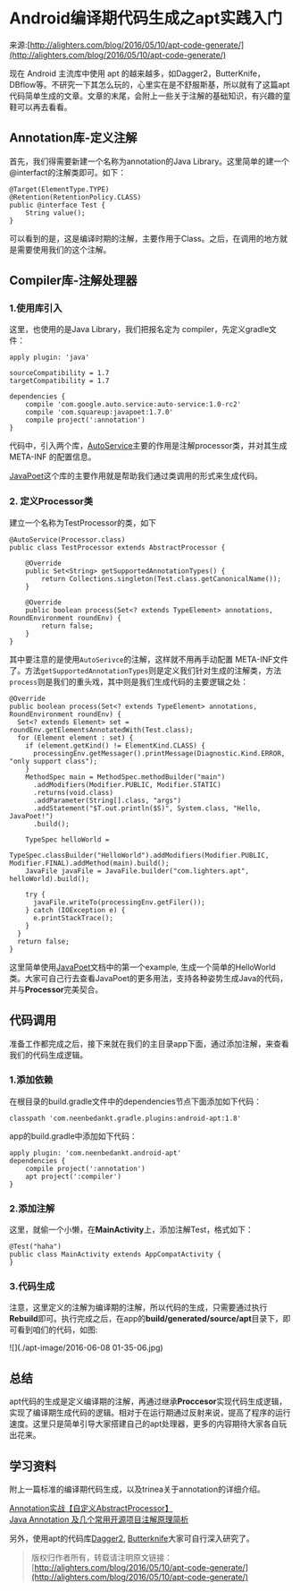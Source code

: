 # Android编译期代码生成之apt实践入门
来源:[http://alighters.com/blog/2016/05/10/apt-code-generate/](http://alighters.com/blog/2016/05/10/apt-code-generate/)

现在 Android 主流库中使用 apt 的越来越多，如Dagger2，ButterKnife，DBflow等。不研究一下其怎么玩的，心里实在是不舒服斯基，所以就有了这篇apt代码简单生成的文章。文章的末尾，会附上一些关于注解的基础知识，有兴趣的童鞋可以再去看看。

## Annotation库-定义注解

首先，我们得需要新建一个名称为annotation的Java Library。这里简单的建一个@interfact的注解类即可。如下：

```
@Target(ElementType.TYPE)
@Retention(RetentionPolicy.CLASS)
public @interface Test {
    String value();
}
```

可以看到的是，这是编译时期的注解，主要作用于Class。之后，在调用的地方就是需要使用我们的这个注解。

## Compiler库-注解处理器

### 1.使用库引入

这里，也使用的是Java Library，我们把报名定为 compiler，先定义gradle文件：

```
apply plugin: 'java'

sourceCompatibility = 1.7
targetCompatibility = 1.7

dependencies {
    compile 'com.google.auto.service:auto-service:1.0-rc2'
    compile 'com.squareup:javapoet:1.7.0'
    compile project(':annotation')
}
```

代码中，引入两个库，[AutoService](https://github.com/google/auto/blob/master/service%2FREADME.md)主要的作用是注解processor类，并对其生成 META-INF 的配置信息。

[JavaPoet](https://github.com/square/javapoet)这个库的主要作用就是帮助我们通过类调用的形式来生成代码。

### 2. 定义Processor类

建立一个名称为TestProcessor的类，如下

```
@AutoService(Processor.class)
public class TestProcessor extends AbstractProcessor {

    @Override
    public Set<String> getSupportedAnnotationTypes() {
        return Collections.singleton(Test.class.getCanonicalName());
    }

    @Override
    public boolean process(Set<? extends TypeElement> annotations, RoundEnvironment roundEnv) {
        return false;
    }
}
```

其中要注意的是使用`AutoSerivce`的注解，这样就不用再手动配置 META-INF文件了。方法`getSupportedAnnotationTypes`则是定义我们针对生成的注解类，方法`process`则是我们的重头戏，其中则是我们生成代码的主要逻辑之处：

```
@Override
public boolean process(Set<? extends TypeElement> annotations, RoundEnvironment roundEnv) {
  Set<? extends Element> set = roundEnv.getElementsAnnotatedWith(Test.class);
  for (Element element : set) {
    if (element.getKind() != ElementKind.CLASS) {
      processingEnv.getMessager().printMessage(Diagnostic.Kind.ERROR, "only support class");
    }
    MethodSpec main = MethodSpec.methodBuilder("main")
      .addModifiers(Modifier.PUBLIC, Modifier.STATIC)
      .returns(void.class)
      .addParameter(String[].class, "args")
      .addStatement("$T.out.println($S)", System.class, "Hello, JavaPoet!")
      .build();

    TypeSpec helloWorld =
      TypeSpec.classBuilder("HelloWorld").addModifiers(Modifier.PUBLIC, Modifier.FINAL).addMethod(main).build();
    JavaFile javaFile = JavaFile.builder("com.lighters.apt", helloWorld).build();

    try {
      javaFile.writeTo(processingEnv.getFiler());
    } catch (IOException e) {
      e.printStackTrace();
    }
  }
  return false;
}
```

这里简单使用[JavaPoet](https://github.com/square/javapoet)文档中的第一个example, 生成一个简单的HelloWorld类。大家可自己行去查看JavaPoet的更多用法，支持各种姿势生成Java的代码，并与**Processor**完美契合。

## 代码调用

准备工作都完成之后，接下来就在我们的主目录app下面，通过添加注解，来查看我们的代码生成逻辑。

### 1.添加依赖

在根目录的build.gradle文件中的dependencies节点下面添加如下代码：

```
classpath 'com.neenbedankt.gradle.plugins:android-apt:1.8'
```
app的build.gradle中添加如下代码：

```
apply plugin: 'com.neenbedankt.android-apt'
dependencies {
    compile project(':annotation')
    apt project(':compiler')
}
```

### 2.添加注解

这里，就偷一个小懒，在**MainActivity**上，添加注解Test，格式如下：

```
@Test("haha")
public class MainActivity extends AppCompatActivity {
}
```

### 3.代码生成

注意，这里定义的注解为编译期的注解，所以代码的生成，只需要通过执行**Rebuild**即可。执行完成之后，在app的**build/generated/source/apt**目录下，即可看到咱们的代码，如图: 

![](./apt-image/2016-06-08 01-35-06.jpg)

## 总结

apt代码的生成是定义编译期的注解，再通过继承**Proccesor**实现代码生成逻辑，实现了编译期生成代码的逻辑。相对于在运行期通过反射来说，提高了程序的运行速度。这里只是简单引导大家搭建自己的apt处理器，更多的内容期待大家各自玩出花来。

## 学习资料

附上一篇标准的编译期代码生成，以及trinea关于annotation的详细介绍。

[Annotation实战【自定义AbstractProcessor】](http://www.cnblogs.com/avenwu/p/4173899.html)<br/>
[Java Annotation 及几个常用开源项目注解原理简析](http://www.trinea.cn/android/java-annotation-android-open-source-analysis/)<br/>

另外，使用apt的代码库[Dagger2](https://github.com/google/dagger), [Butterknife](https://github.com/JakeWharton/butterknife)大家可自行深入研究了。

> 版权归作者所有，转载请注明原文链接：[http://alighters.com/blog/2016/05/10/apt-code-generate/](http://alighters.com/blog/2016/05/10/apt-code-generate/)